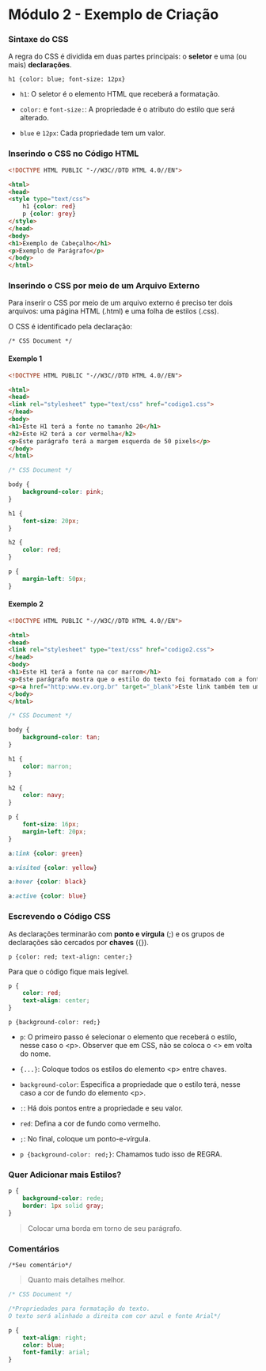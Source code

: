 # Módulo 2 - Exemplo de Criação

### Sintaxe do CSS

A regra do CSS é dividida em duas partes principais: o **seletor** e uma (ou mais) **declarações**.

```h1 {color: blue; font-size: 12px}```

- `h1`: O seletor é o elemento HTML que receberá a formatação.

- `color:` e `font-size:`: A propriedade é o atributo do estilo que será alterado.

- `blue` e `12px`: Cada propriedade tem um valor.

### Inserindo o CSS no Código HTML

```html
<!DOCTYPE HTML PUBLIC "-//W3C//DTD HTML 4.0//EN">

<html>
<head>
<style type="text/css">
	h1 {color: red}
	p {color: grey}
</style>
</head>
<body>
<h1>Exemplo de Cabeçalho</h1>
<p>Exemplo de Parágrafo</p>
</body>
</html>
```

### Inserindo o CSS por meio de um Arquivo Externo

Para inserir o CSS por meio de um arquivo externo é preciso ter dois arquivos: uma página HTML (.html) e uma folha de estilos (.css).

O CSS é identificado pela declaração:

`/* CSS Document */`

#### Exemplo 1

```html
<!DOCTYPE HTML PUBLIC "-//W3C//DTD HTML 4.0//EN">

<html>
<head>
<link rel="stylesheet" type="text/css" href="codigo1.css">
</head>
<body>
<h1>Este H1 terá a fonte no tamanho 20</h1>
<h2>Este H2 terá a cor vermelha</h2>
<p>Este parágrafo terá a margem esquerda de 50 pixels</p>
</body>
</html>
```

```css
/* CSS Document */

body {
	background-color: pink;
}

h1 {
	font-size: 20px;
}

h2 {
	color: red;
}

p {
	margin-left: 50px;
}
```

#### Exemplo 2

```html
<!DOCTYPE HTML PUBLIC "-//W3C//DTD HTML 4.0//EN">

<html>
<head>
<link rel="stylesheet" type="text/css" href="codigo2.css">
</head>
<body>
<h1>Este H1 terá a fonte na cor marrom</h1>
<p>Este parágrafo mostra que o estilo do texto foi formatado com a fonte 16, e tem uma margem de 20 pixels</p>
<p><a href="http:www.ev.org.br" target="_blank">Este link também tem um estilo personalizado pelo CSS</a></p>
</body>
</html>
```

```css
/* CSS Document */

body {
	background-color: tan;
}

h1 {
	color: marron;
}

h2 {
	color: navy;
}

p {
	font-size: 16px;
	margin-left: 20px;
}

a:link {color: green}

a:visited {color: yellow}

a:hover {color: black}

a:active {color: blue}
```

### Escrevendo o Código CSS

As declarações terminarão com **ponto e vírgula** (;) e os grupos de declarações são cercados por **chaves** ({}).

`p {color: red; text-align: center;}`

Para que o código fique mais legível.

```css
p {
	color: red;
	text-align: center;
}
```

`p {background-color: red;}`

- `p`: O primeiro passo é selecionar o elemento que receberá o estilo, nesse caso o \<p\>. Observer que em CSS, não se coloca o \<\> em volta do nome.

- `{...}`: Coloque todos os estilos do elemento \<p\> entre chaves.

- `background-color`: Especifica a propriedade que o estilo terá, nesse caso a cor de fundo do elemento \<p\>.

- `:`: Há dois pontos entre a propriedade e seu valor.

- `red`: Defina a cor de fundo como vermelho.

- `;`: No final, coloque um ponto-e-vírgula.

- `p {background-color: red;}`: Chamamos tudo isso de REGRA.

### Quer Adicionar mais Estilos?

```css
p {
	background-color: rede;
	border: 1px solid gray;
}
```

> Colocar uma borda em torno de seu parágrafo.

### Comentários

`/*Seu comentário*/`

> Quanto mais detalhes melhor.

```css
/* CSS Document */

/*Propriedades para formatação do texto.
O texto será alinhado a direita com cor azul e fonte Arial*/

p {
	text-align: right;
	color: blue;
	font-family: arial;
}
```
